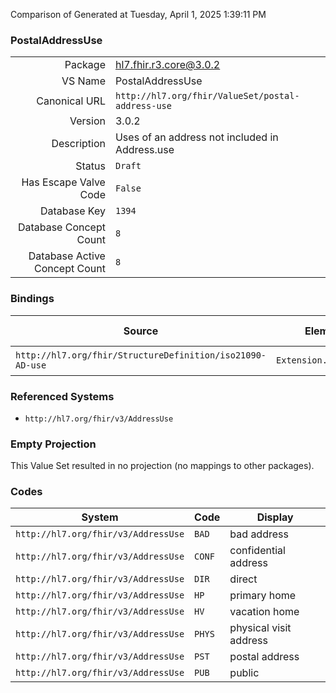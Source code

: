 Comparison of 
Generated at Tuesday, April 1, 2025 1:39:11 PM

### PostalAddressUse

|      |     |
| ---: | --- |
| Package | hl7.fhir.r3.core@3.0.2 |
| VS Name | PostalAddressUse |
| Canonical URL | `http://hl7.org/fhir/ValueSet/postal-address-use` |
| Version | 3.0.2 |
| Description | Uses of an address not included in Address.use |
| Status | `Draft` |
| Has Escape Valve Code | `False` |
| Database Key | `1394` |
| Database Concept Count | `8` |
| Database Active Concept Count | `8` |
### Bindings

| Source | Element | Binding | Strength | Element Short |
| ------ | ------- | ------- | -------- | ------------- |
| `http://hl7.org/fhir/StructureDefinition/iso21090-AD-use` | `Extension.valueCode` | `http://hl7.org/fhir/ValueSet/postal-address-use` | `Required` | Value of extension |

### Referenced Systems

* `http://hl7.org/fhir/v3/AddressUse`
### Empty Projection

This Value Set resulted in no projection (no mappings to other packages).

### Codes

| System | Code | Display |
| ------ | ---- | ------- |
| `http://hl7.org/fhir/v3/AddressUse` | `BAD` | bad address |
| `http://hl7.org/fhir/v3/AddressUse` | `CONF` | confidential address |
| `http://hl7.org/fhir/v3/AddressUse` | `DIR` | direct |
| `http://hl7.org/fhir/v3/AddressUse` | `HP` | primary home |
| `http://hl7.org/fhir/v3/AddressUse` | `HV` | vacation home |
| `http://hl7.org/fhir/v3/AddressUse` | `PHYS` | physical visit address |
| `http://hl7.org/fhir/v3/AddressUse` | `PST` | postal address |
| `http://hl7.org/fhir/v3/AddressUse` | `PUB` | public |
